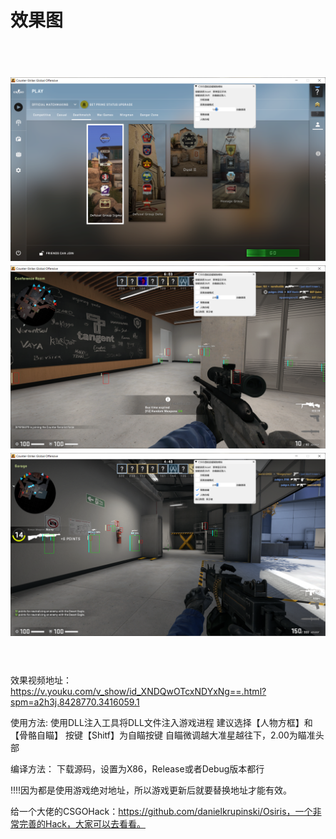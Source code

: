 # 效果图
<h1 align="center">
	<img src="1.jpg" alt="">
	<img src="2.jpg" alt="">
	<img src="3.jpg" alt="">
	<img src="4.png" alt="">
	<img src="5.png" alt="">
	<img src="6.png" alt="">
	<br>
	<br>
</h1>

效果视频地址：
https://v.youku.com/v_show/id_XNDQwOTcxNDYxNg==.html?spm=a2h3j.8428770.3416059.1

使用方法:
使用DLL注入工具将DLL文件注入游戏进程
建议选择【人物方框】和【骨骼自瞄】
按键【Shitf】为自瞄按键
自瞄微调越大准星越往下，2.00为瞄准头部

编译方法：
下载源码，设置为X86，Release或者Debug版本都行

!!!!因为都是使用游戏绝对地址，所以游戏更新后就要替换地址才能有效。

给一个大佬的CSGOHack：https://github.com/danielkrupinski/Osiris，一个非常完善的Hack，大家可以去看看。









